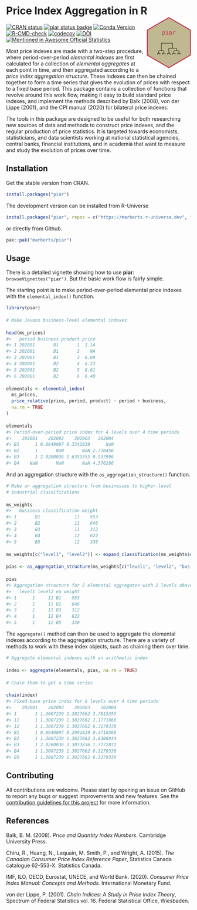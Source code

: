 
<!-- README.md is generated from README.Rmd. Please edit that file. -->

# Price Index Aggregation in R <a href="https://marberts.github.io/piar/"><img src="man/figures/logo.png" align="right" height="139" alt="piar website" /></a>

<!-- badges: start -->

[![CRAN
status](https://www.r-pkg.org/badges/version/piar)](https://cran.r-project.org/package=piar)
[![piar status
badge](https://marberts.r-universe.dev/badges/piar)](https://marberts.r-universe.dev)
[![Conda
Version](https://img.shields.io/conda/vn/conda-forge/r-piar.svg)](https://anaconda.org/conda-forge/r-piar)
[![R-CMD-check](https://github.com/marberts/piar/workflows/R-CMD-check/badge.svg)](https://github.com/marberts/piar/actions)
[![codecov](https://codecov.io/gh/marberts/piar/graph/badge.svg?token=lHDHsGHsLd)](https://app.codecov.io/gh/marberts/piar)
[![DOI](https://zenodo.org/badge/370889275.svg)](https://zenodo.org/doi/10.5281/zenodo.10110046)
[![Mentioned in Awesome Official
Statistics](https://awesome.re/mentioned-badge.svg)](https://github.com/SNStatComp/awesome-official-statistics-software)
<!-- badges: end -->

Most price indexes are made with a two-step procedure, where
period-over-period *elemental indexes* are first calculated for a
collection of *elemental aggregates* at each point in time, and then
aggregated according to a *price index aggregation structure*. These
indexes can then be chained together to form a time series that gives
the evolution of prices with respect to a fixed base period. This
package contains a collection of functions that revolve around this work
flow, making it easy to build standard price indexes, and implement the
methods described by Balk (2008), von der Lippe (2001), and the CPI
manual (2020) for bilateral price indexes.

The tools in this package are designed to be useful for both researching
new sources of data and methods to construct price indexes, and the
regular production of price statistics. It is targeted towards
economists, statisticians, and data scientists working at national
statistical agencies, central banks, financial institutions, and in
academia that want to measure and study the evolution of prices over
time.

## Installation

Get the stable version from CRAN.

``` r
install.packages("piar")
```

The development version can be installed from R-Universe

``` r
install.packages("piar", repos = c("https://marberts.r-universe.dev", "https://cloud.r-project.org"))
```

or directly from Github.

``` r
pak::pak("marberts/piar")
```

## Usage

There is a detailed vignette showing how to use **piar**:
`browseVignettes("piar")`. But the basic work flow is fairly simple.

The starting point is to make period-over-period elemental price indexes
with the `elemental_index()` function.

``` r
library(piar)

# Make Jevons business-level elemental indexes

head(ms_prices)
#>   period business product price
#> 1 202001       B1       1  1.14
#> 2 202001       B1       2    NA
#> 3 202001       B1       3  6.09
#> 4 202001       B2       4  6.23
#> 5 202001       B2       5  8.61
#> 6 202001       B2       6  6.40

elementals <- elemental_index(
  ms_prices,
  price_relative(price, period, product) ~ period + business,
  na.rm = TRUE
)

elementals
#> Period-over-period price index for 4 levels over 4 time periods 
#>    202001    202002    202003   202004
#> B1      1 0.8949097 0.3342939      NaN
#> B2      1       NaN       NaN 2.770456
#> B3      1 2.0200036 1.6353355 0.537996
#> B4    NaN       NaN       NaN 4.576286
```

And an aggregation structure with the `as_aggregation_structure()`
function.

``` r
# Make an aggregation structure from businesses to higher-level
# industrial classifications

ms_weights
#>   business classification weight
#> 1       B1             11    553
#> 2       B2             11    646
#> 3       B3             11    312
#> 4       B4             12    622
#> 5       B5             12    330

ms_weights[c("level1", "level2")] <- expand_classification(ms_weights$classification)

pias <- as_aggregation_structure(ms_weights[c("level1", "level2", "business", "weight")])

pias
#> Aggregation structure for 5 elemental aggregates with 2 levels above the elemental aggregates 
#>   level1 level2 ea weight
#> 1      1     11 B1    553
#> 2      1     11 B2    646
#> 3      1     11 B3    312
#> 4      1     12 B4    622
#> 5      1     12 B5    330
```

The `aggregate()` method can then be used to aggregate the elemental
indexes according to the aggregation structure. There are a variety of
methods to work with these index objects, such as chaining them over
time.

``` r
# Aggregate elemental indexes with an arithmetic index

index <- aggregate(elementals, pias, na.rm = TRUE)

# Chain them to get a time series

chain(index)
#> Fixed-base price index for 8 levels over 4 time periods 
#>    202001    202002    202003    202004
#> 1       1 1.3007239 1.3827662 3.7815355
#> 11      1 1.3007239 1.3827662 2.1771866
#> 12      1 1.3007239 1.3827662 6.3279338
#> B1      1 0.8949097 0.2991629 0.4710366
#> B2      1 1.3007239 1.3827662 3.8308934
#> B3      1 2.0200036 3.3033836 1.7772072
#> B4      1 1.3007239 1.3827662 6.3279338
#> B5      1 1.3007239 1.3827662 6.3279338
```

## Contributing

All contributions are welcome. Please start by opening an issue on
GitHub to report any bugs or suggest improvements and new features. See
the [contribution guidelines for this project](CONTRIBUTING.md) for more
information.

## References

Balk, B. M. (2008). *Price and Quantity Index Numbers*. Cambridge
University Press.

Chiru, R., Huang, N., Lequain, M. Smith, P., and Wright, A. (2015). *The
Canadian Consumer Price Index Reference Paper*, Statistics Canada
catalogue 62-553-X. Statistics Canada.

IMF, ILO, OECD, Eurostat, UNECE, and World Bank. (2020). *Consumer Price
Index Manual: Concepts and Methods*. International Monetary Fund.

von der Lippe, P. (2001). *Chain Indices: A Study in Price Index
Theory*, Spectrum of Federal Statistics vol. 16. Federal Statistical
Office, Wiesbaden.
